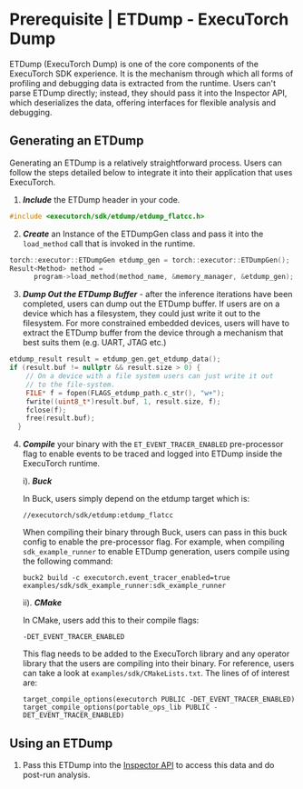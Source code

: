 # Prerequisite | ETDump - ExecuTorch Dump

ETDump (ExecuTorch Dump) is one of the core components of the ExecuTorch SDK experience. It is the mechanism through which all forms of profiling and debugging data is extracted from the runtime. Users can't parse ETDump directly; instead, they should pass it into the Inspector API, which deserializes the data, offering interfaces for flexible analysis and debugging.


## Generating an ETDump

Generating an ETDump is a relatively straightforward process. Users can follow the steps detailed below to integrate it into their application that uses ExecuTorch.

1. ***Include*** the ETDump header in your code.
```C++
#include <executorch/sdk/etdump/etdump_flatcc.h>
```

2. ***Create*** an Instance of the ETDumpGen class and pass it into the `load_method` call that is invoked in the runtime.

```C++
torch::executor::ETDumpGen etdump_gen = torch::executor::ETDumpGen();
Result<Method> method =
      program->load_method(method_name, &memory_manager, &etdump_gen);
```

3. ***Dump Out the ETDump Buffer*** - after the inference iterations have been completed, users can dump out the ETDump buffer. If users are on a device which has a filesystem, they could just write it out to the filesystem. For more constrained embedded devices, users will have to extract the ETDump buffer from the device through a mechanism that best suits them (e.g. UART, JTAG etc.)

```C++
etdump_result result = etdump_gen.get_etdump_data();
if (result.buf != nullptr && result.size > 0) {
    // On a device with a file system users can just write it out
    // to the file-system.
    FILE* f = fopen(FLAGS_etdump_path.c_str(), "w+");
    fwrite((uint8_t*)result.buf, 1, result.size, f);
    fclose(f);
    free(result.buf);
  }
```

4. ***Compile*** your binary with the `ET_EVENT_TRACER_ENABLED` pre-processor flag to enable events to be traced and logged into ETDump inside the ExecuTorch runtime.

    i). ***Buck***

    In Buck, users simply depend on the etdump target which is:
    ```
    //executorch/sdk/etdump:etdump_flatcc
    ```
    When compiling their binary through Buck, users can pass in this buck config to enable the pre-processor flag. For example, when compiling `sdk_example_runner` to enable ETDump generation, users compile using the following command:
    ```
    buck2 build -c executorch.event_tracer_enabled=true examples/sdk/sdk_example_runner:sdk_example_runner
    ```

    ii). ***CMake***

    In CMake, users add this to their compile flags:
    ```
    -DET_EVENT_TRACER_ENABLED
    ```

    This flag needs to be added to the ExecuTorch library and any operator library that the users are compiling into their binary. For reference, users can take a look at `examples/sdk/CMakeLists.txt`. The lines of of interest are:
    ```
    target_compile_options(executorch PUBLIC -DET_EVENT_TRACER_ENABLED)
    target_compile_options(portable_ops_lib PUBLIC -DET_EVENT_TRACER_ENABLED)
    ```
## Using an ETDump

1. Pass this ETDump into the [Inspector API](./sdk-inspector.rst) to access this data and  do post-run analysis.

